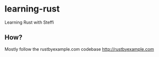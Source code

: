# learning-rust
Learning Rust with Steffi

## How?
Mostly follow the rustbyexample.com codebase
http://rustbyexample.com
